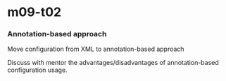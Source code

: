 # m09-t02
### Annotation-based approach

Move configuration from XML to annotation-based approach

Discuss with mentor the advantages/disadvantages of annotation-based configuration usage.
